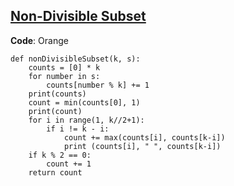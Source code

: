 ## [Non-Divisible Subset](https://www.hackerrank.com/challenges/non-divisible-subset/problem)




__Code__: Orange

```{Python}
def nonDivisibleSubset(k, s):
    counts = [0] * k
    for number in s:
        counts[number % k] += 1
    print(counts)
    count = min(counts[0], 1)
    print(count)
    for i in range(1, k//2+1):
        if i != k - i:
            count += max(counts[i], counts[k-i])
            print (counts[i], " ", counts[k-i])
    if k % 2 == 0: 
        count += 1
    return count
```
